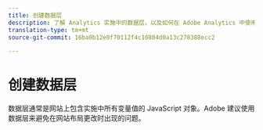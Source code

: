 ```yaml
---
title: 创建数据层
description: 了解 Analytics 实施中的数据层，以及如何在 Adobe Analytics 中使用它来映射变量。
translation-type: tm+mt
source-git-commit: 16ba0b12e0f70112f4c10804d0a13c278388ecc2

---
```



# 创建数据层

数据层通常是网站上包含实施中所有变量值的 JavaScript 对象。Adobe 建议使用数据层来避免在网站布局更改时出现的问题。
